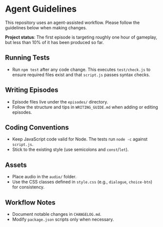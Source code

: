 # Agent Guidelines

This repository uses an agent-assisted workflow. Please follow the guidelines below when making changes.

**Project status**: The first episode is targeting roughly one hour of gameplay, but less than 10% of it has been produced so far.

## Running Tests
- Run `npm test` after any code change. This executes `test/check.js` to ensure required files exist and that `script.js` passes syntax checks.

## Writing Episodes
- Episode files live under the `episodes/` directory.
- Follow the structure and tips in `WRITING_GUIDE.md` when adding or editing episodes.

## Coding Conventions
- Keep JavaScript code valid for Node. The tests run `node -c` against `script.js`.
- Stick to the existing style (use semicolons and `const`/`let`).

## Assets
- Place audio in the `audio/` folder.
- Use the CSS classes defined in `style.css` (e.g., `dialogue`, `choice-btn`) for consistency.

## Workflow Notes
- Document notable changes in `CHANGELOG.md`.
- Modify `package.json` scripts only when necessary.
